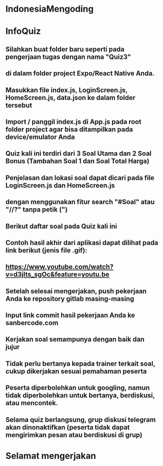 # IndonesiaMengoding
# InfoQuiz

## Silahkan buat folder baru seperti pada pengerjaan tugas dengan nama "Quiz3" 
## di dalam folder project Expo/React Native Anda.

## Masukkan file index.js, LoginScreen.js, HomeScreen.js, data.json ke dalam folder tersebut
## Import / panggil index.js di App.js pada root folder project agar bisa ditampilkan pada device/emulator Anda

## Quiz kali ini terdiri dari 3 Soal Utama dan 2 Soal Bonus (Tambahan Soal 1 dan Soal Total Harga)
## Penjelasan dan lokasi soal dapat dicari pada file LoginScreen.js dan HomeScreen.js 
## dengan menggunakan fitur search "#Soal" atau "//?" tanpa petik (")

## Berikut daftar soal pada Quiz kali ini

<!-- //? #Soal No. 1 (15poin) -- LoginScreen.js -- class LoginScreen
    //? Buatlah sebuah fungsi untuk berpindah halaman hanya jika password yang di input bernilai '12345678' 
    //? dan selain itu, maka akan mengubah state isError menjadi true dan tidak dapat berpindah halaman.

    //? #SoalTambahan (+ 5 poin): kirimkan params dengan key => userName dan value => this.state.userName ke halaman Home, 
    //? dan tampilkan userName tersebut di halaman Home setelah teks "Hai," -->


<!-- //? #Soal No 2 (15 poin) -- HomeScreen.js -- class HomeScreen
    //? Buatlah 1 komponen FlatList dengan input berasal dari data.json
    //? dan pada prop renderItem menggunakan komponen ListItem -- ada di bawah --
    //? dan memiliki 2 kolom, sehingga menampilkan 2 item per baris (horizontal) -->

<!--  //? #Soal No 3 (15 poin) -- HomeScreen.js -- class ListItem
    //? Buatlah styling komponen ListItem, agar dapat tampil dengan baik di device -->


    
## Contoh hasil akhir dari aplikasi dapat dilihat pada link berikut (jenis file .gif):      
## https://www.youtube.com/watch?v=d3jIts_sgOc&feature=youtu.be

## Setelah selesai mengerjakan, push pekerjaan Anda ke repository gitlab masing-masing
## Input link commit hasil pekerjaan Anda ke sanbercode.com

## Kerjakan soal semampunya dengan baik dan jujur
## Tidak perlu bertanya kepada trainer terkait soal, cukup dikerjakan sesuai pemahaman peserta
## Peserta diperbolehkan untuk googling, namun tidak diperbolehkan untuk bertanya, berdiskusi, atau mencontek.
## Selama quiz berlangsung, grup diskusi telegram akan dinonaktifkan (peserta tidak dapat mengirimkan pesan atau berdiskusi di grup)

# Selamat mengerjakan